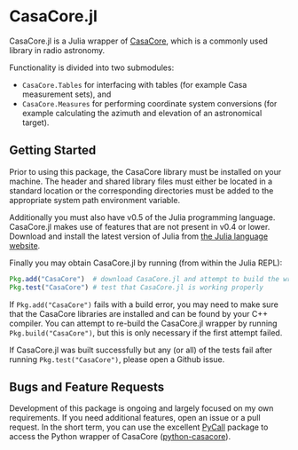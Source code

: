 # CasaCore.jl

CasaCore.jl is a Julia wrapper of [CasaCore](http://casacore.github.io/casacore/), which is a
commonly used library in radio astronomy.

Functionality is divided into two submodules:

* `CasaCore.Tables` for interfacing with tables (for example Casa measurement sets), and
* `CasaCore.Measures` for performing coordinate system conversions (for example calculating the
  azimuth and elevation of an astronomical target).

## Getting Started

Prior to using this package, the CasaCore library must be installed on your machine. The header and
shared library files must either be located in a standard location or the corresponding directories
must be added to the appropriate system path environment variable.

Additionally you must also have v0.5 of the Julia programming language. CasaCore.jl makes use of
features that are not present in v0.4 or lower. Download and install the latest version of Julia
from [the Julia language website](http://julialang.org/).

Finally you may obtain CasaCore.jl by running (from within the Julia REPL):
```julia
Pkg.add("CasaCore")  # download CasaCore.jl and attempt to build the wrapper
Pkg.test("CasaCore") # test that CasaCore.jl is working properly
```

If `Pkg.add("CasaCore")` fails with a build error, you may need to make sure that the CasaCore
libraries are installed and can be found by your C++ compiler. You can attempt to re-build the
CasaCore.jl wrapper by running `Pkg.build("CasaCore")`, but this is only necessary if the first
attempt failed.

If CasaCore.jl was built successfully but any (or all) of the tests fail after running
`Pkg.test("CasaCore")`, please open a Github issue.

## Bugs and Feature Requests

Development of this package is ongoing and largely focused on my own requirements.  If you need
additional features, open an issue or a pull request.  In the short term, you can use the excellent
[PyCall](https://github.com/stevengj/PyCall.jl) package to access the Python wrapper of CasaCore
([python-casacore](https://github.com/casacore/python-casacore)).


